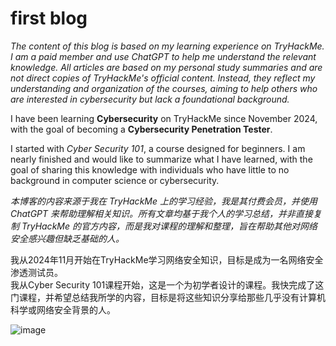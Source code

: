 # first blog
*The content of this blog is based on my learning experience on TryHackMe. I am a paid member and use ChatGPT to help me understand the relevant knowledge. All articles are based on my personal study summaries and are not direct copies of TryHackMe's official content. Instead, they reflect my understanding and organization of the courses, aiming to help others who are interested in cybersecurity but lack a foundational background.*

I have been learning **Cybersecurity** on TryHackMe since November 2024, with the goal of becoming a **Cybersecurity Penetration Tester**. 

I started with *Cyber Security 101*, a course designed for beginners. I am nearly finished and would like to summarize what I have learned, with the goal of sharing this knowledge with individuals who have little to no background in computer science or cybersecurity.

*本博客的内容来源于我在 TryHackMe 上的学习经验，我是其付费会员，并使用 ChatGPT 来帮助理解相关知识。所有文章均基于我个人的学习总结，并非直接复制 TryHackMe 的官方内容，而是我对课程的理解和整理，旨在帮助其他对网络安全感兴趣但缺乏基础的人。*

我从2024年11月开始在TryHackMe学习网络安全知识，目标是成为一名网络安全渗透测试员。  
我从Cyber Security 101课程开始，这是一个为初学者设计的课程。我快完成了这门课程，并希望总结我所学的内容，目标是将这些知识分享给那些几乎没有计算机科学或网络安全背景的人。  

![image](https://github.com/user-attachments/assets/ceeca187-b884-46c2-b57f-94682246855e)

